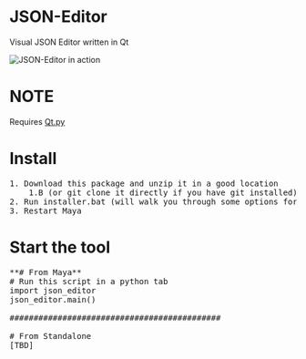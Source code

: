 # JSON-Editor
Visual JSON Editor written in Qt

![JSON-Editor in action](https://raw.githubusercontent.com/rBrenick/JSON-Editor/master/docs/example_image.PNG)

# NOTE
Requires <a href="https://github.com/mottosso/Qt.py/">Qt.py</a>


# Install

<pre>
1. Download this package and unzip it in a good location 
    1.B (or git clone it directly if you have git installed)
2. Run installer.bat (will walk you through some options for install)
3. Restart Maya
</pre>

# Start the tool


<pre>
**# From Maya**
# Run this script in a python tab
import json_editor
json_editor.main()

############################################

# From Standalone
[TBD]

</pre>



